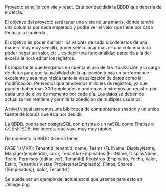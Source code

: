 Proyecto sencillo con vite y react. Está por decididir la BBDD que debería de ir detrás.

El objetivo del proyecto será tener una vista de una matriz, donde tendré una columna por cada empleado y podré ver el valor que tiene por cada fecha a la izquierda.

El objetivo es poder cambiar los valores de cada uno de estos de una manera muy muy sencilla, poder seleccionar mas de una columna para poder pegar un valor, etc... es decir una funcionalidad parecida a la del excel a la hora editar los registros.

Es importante que tengamos en cuenta el uso de la virtualización y la carga de datos para que la usabilidad de la aplicación tenga un performance excelente y sea muy rápida tanto la visualización de datos como la modificación.
Pensemos que tendremos millones de registros, ya que pueden haber más 300 empleados y podremos tendremos un registro por cada uno de ellos de momento por cada día. Los datos se deben de actualizar en realtime y permitir la coedicion de multiples usuarios.

A nivel visual usaremos una biblioteca de compontentes  shadcn y un único fuente de iconos que está por decidir.


La BBDD. podría ser postgreSQL con prisma o un noSQL como Firabse o COSMOSDB. Me interesa que vaya muy muy rápido. 

De momento la BBDD debería tener.

FASE 1 (MVP):
TenantId (tenantid, name)
Teams (FullName, DisplayName, Manager(empleado), color, TenantId)
Empleados (FullName, DisplayName, Team, Permisos (editar, ver), TenantId)
Registros (Empleado, Fecha, Valor, Estilo, TenantId)
Vistas (Propietario(Empleado), Filtros, Shared ([Empleados]), color, TenantId )

Se puede ver un ejemplo del actual excel que usamos para esto en ./image.png